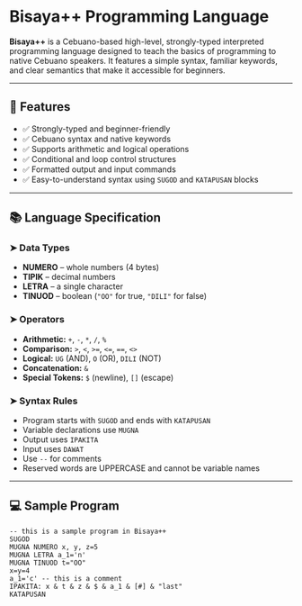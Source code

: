 # Bisaya++ Programming Language

**Bisaya++** is a Cebuano-based high-level, strongly-typed interpreted programming language designed to teach the basics of programming to native Cebuano speakers. It features a simple syntax, familiar keywords, and clear semantics that make it accessible for beginners.

---

## 🌟 Features

- ✅ Strongly-typed and beginner-friendly
- ✅ Cebuano syntax and native keywords
- ✅ Supports arithmetic and logical operations
- ✅ Conditional and loop control structures
- ✅ Formatted output and input commands
- ✅ Easy-to-understand syntax using `SUGOD` and `KATAPUSAN` blocks

---

## 📚 Language Specification

### ➤ Data Types
- **NUMERO** – whole numbers (4 bytes)
- **TIPIK** – decimal numbers
- **LETRA** – a single character
- **TINUOD** – boolean (`"OO"` for true, `"DILI"` for false)

### ➤ Operators
- **Arithmetic:** `+`, `-`, `*`, `/`, `%`
- **Comparison:** `>`, `<`, `>=`, `<=`, `==`, `<>`
- **Logical:** `UG` (AND), `O` (OR), `DILI` (NOT)
- **Concatenation:** `&`
- **Special Tokens:** `$` (newline), `[]` (escape)

### ➤ Syntax Rules
- Program starts with `SUGOD` and ends with `KATAPUSAN`
- Variable declarations use `MUGNA`
- Output uses `IPAKITA`
- Input uses `DAWAT`
- Use `--` for comments
- Reserved words are UPPERCASE and cannot be variable names

---

## 💻 Sample Program

```bisaya
-- this is a sample program in Bisaya++
SUGOD  
MUGNA NUMERO x, y, z=5  
MUGNA LETRA a_1='n'  
MUGNA TINUOD t="OO"  
x=y=4 
a_1='c' -- this is a comment 
IPAKITA: x & t & z & $ & a_1 & [#] & "last" 
KATAPUSAN
